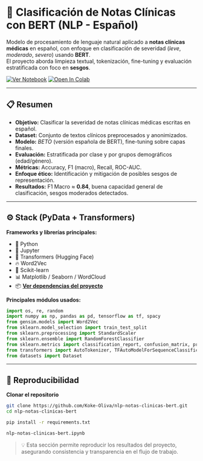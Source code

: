 # 🧠 Clasificación de Notas Clínicas con BERT (NLP - Español)

Modelo de procesamiento de lenguaje natural aplicado a **notas clínicas médicas** en español, con enfoque en clasificación de severidad (*leve*, *moderado*, *severo*) usando **BERT**.  
El proyecto aborda limpieza textual, tokenización, fine-tuning y evaluación estratificada con foco en **sesgos**.

[![Ver Notebook](https://img.shields.io/badge/Ver%20Notebook-000000?logo=jupyter&logoColor=white)](https://github.com/Koke-Oliva/nlp-notas-clinicas-bert/blob/main/nlp-notas-clinicas-bert.ipynb)
[![Open In Colab](https://colab.research.google.com/assets/colab-badge.svg)](https://colab.research.google.com/github/Koke-Oliva/nlp-notas-clinicas-bert/blob/main/nlp-notas-clinicas-bert.ipynb)


---

## 📋 Resumen

- **Objetivo:** Clasificar la severidad de notas clínicas médicas escritas en español.  
- **Dataset:** Conjunto de textos clínicos preprocesados y anonimizados.  
- **Modelo:** *BETO* (versión española de BERT), fine-tuning sobre capas finales.  
- **Evaluación:** Estratificada por clase y por grupos demográficos (edad/género).  
- **Métricas:** Accuracy, F1 (macro), Recall, ROC-AUC.  
- **Enfoque ético:** Identificación y mitigación de posibles sesgos de representación.  
- **Resultados:** F1 Macro ≈ **0.84**, buena capacidad general de clasificación, sesgos moderados detectados.

---

## ⚙️ Stack (PyData + Transformers)

**Frameworks y librerías principales:**
- 🐍 Python  
- 📓 Jupyter  
- 🤗 Transformers (Hugging Face)  
- 🔥 Word2Vec  
- 🧩 Scikit-learn  
- 📊 Matplotlib / Seaborn / WordCloud
- 📦 **[Ver dependencias del proyecto](requirements.txt)**


**Principales módulos usados:**
```python
import os, re, random
import numpy as np, pandas as pd, tensorflow as tf, spacy
from gensim.models import Word2Vec
from sklearn.model_selection import train_test_split
from sklearn.preprocessing import StandardScaler
from sklearn.ensemble import RandomForestClassifier
from sklearn.metrics import classification_report, confusion_matrix, precision_recall_fscore_support
from transformers import AutoTokenizer, TFAutoModelForSequenceClassification
from datasets import Dataset

```
---

## 🧩 Reproducibilidad

   **Clonar el repositorio**
   ```bash
   git clone https://github.com/Koke-Oliva/nlp-notas-clinicas-bert.git
   cd nlp-notas-clinicas-bert
   ```
   ```bash
   pip install -r requirements.txt
   ``` 
   ```bash
   nlp-notas-clinicas-bert.ipynb
   ```

> 💡 Esta sección permite reproducir los resultados del proyecto, asegurando consistencia y transparencia en el flujo de trabajo.



